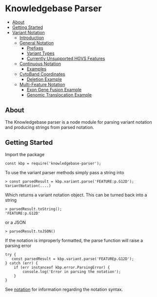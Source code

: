 # Knowledgebase Parser

- [About](#about)
- [Getting Started](#getting-started)
- [Variant Notation](#variant-notation)
    - [Introduction](#introduction)
    - [General Notation](#general-notation)
        - [Prefixes](#prefixes)
        - [Variant Types](#variant-types)
        - [Currently Unsupported HGVS Features](#currently-unsupported-hgvs-features)
    - [Continuous Notation](#continuous-notation)
        - [Examples](#examples)
    - [CytoBand Coordinates](#cytoband-coordinates)
        - [Deletion Example](#deletion-example)
    - [Multi-Feature Notation](#multi-feature-notation)
        - [Exon Gene Fusion Example](#exon-gene-fusion-example)
        - [Genomic Translocation Example](#genomic-translocation-example)

## About

The Knowledgebase parser is a node module for parsing variant notation and producing strings from
parsed notation.

## Getting Started

Import the package

```
const kbp = require('knowledgebase-parser');
```

To use the variant parser methods simply pass a string into

```
> const parsedResult = kbp.variant.parse('FEATURE:p.G12D');
VariantNotation(....)
```
Which returns a variant notation object. This can be turned back into a string

```
> parsedResult.toString();
'FEATURE:p.G12D'
```

or a JSON
```
> parsedResult.toJSON()
```

If the notation is improperly formatted, the parse function will raise a parsing error

```
try {
   const parsedResult = kbp.variant.parse('FEATUREp.G12D');
} catch (err) {
    if (err instanceof kbp.error.ParsingError) {
        console.log('Error in parsing the notation');
    }
}
```

See [notation](doc/notation.md) for information regarding the notation syntax.


